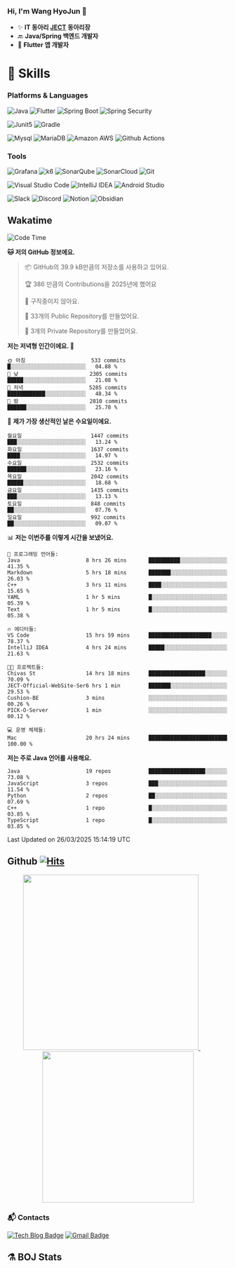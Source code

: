 ### Hi, I'm Wang HyoJun 👋
- ✨ **IT 동아리 [JECT](https://github.com/JECT-Study) 동아리장** </br>
- 🔙 **Java/Spring 백엔드 개발자** </br>
- 📲 **Flutter 앱 개발자** </br>

# 💪 Skills
### Platforms & Languages
![Java](https://img.shields.io/badge/Java-007396.svg?&style=for-the-badge&logo=Java&logoColor=white)
![Flutter](https://img.shields.io/badge/Flutter-02569B.svg?&style=for-the-badge&logo=flutter&logoColor=white)
![Spring Boot](https://img.shields.io/badge/springboot-6DB33F?style=for-the-badge&logo=springboot&logoColor=white)
![Spring Security](https://img.shields.io/badge/spring_security-6DB33F?style=for-the-badge&logo=springsecurity&logoColor=white)


![Junit5](https://img.shields.io/badge/Junit5-25A162?style=for-the-badge&logo=junit5&logoColor=white)
![Gradle](https://img.shields.io/badge/gradle-02303A?style=for-the-badge&logo=gradle&logoColor=white)

![Mysql](https://img.shields.io/badge/mysql-4479A1?style=for-the-badge&logo=mysql&logoColor=white)
![MariaDB](https://img.shields.io/badge/mariaDB-003545?style=for-the-badge&logo=mariaDB&logoColor=white)
![Amazon AWS](https://img.shields.io/badge/AWS-232F3E?style=for-the-badge&logo=amazonwebservices&logoColor=white)
![Github Actions](https://img.shields.io/badge/github_actions-2088FF?style=for-the-badge&logo=githubactions&logoColor=white)

### Tools
![Grafana](https://img.shields.io/badge/Grafana-F46800?style=for-the-badge&logo=grafana&logoColor=white)
![k6](https://img.shields.io/badge/k6-7D64FF?style=for-the-badge&logo=k6&logoColor=white)
![SonarQube](https://img.shields.io/badge/SonarQube-4E9BCD?style=for-the-badge&logo=sonarqube&logoColor=white)
![SonarCloud](https://img.shields.io/badge/SonarCloud-F3702A?style=for-the-badge&logo=sonarcloud&logoColor=white)
![Git](https://img.shields.io/badge/Git-F05032.svg?&style=for-the-badge&logo=Git&logoColor=white)

![Visual Studio Code](https://img.shields.io/badge/Visual%20Studio%20Code-007ACC.svg?&style=for-the-badge&logo=Visual%20Studio%20Code&logoColor=white)
![IntelliJ IDEA](https://img.shields.io/badge/IntelliJ%20IDEA-000000.svg?&style=for-the-badge&logo=IntelliJ%20IDEA&logoColor=white)
![Android Studio](https://img.shields.io/badge/Android_Studio-3DDC84?&style=for-the-badge&logo=androidstudio&logoColor=white)

![Slack](https://img.shields.io/badge/Slack-4A154B?style=for-the-badge&logo=slack&logoColor=white)
![Discord](https://img.shields.io/badge/Discord-5865F2?style=for-the-badge&logo=discord&logoColor=white)
![Notion](https://img.shields.io/badge/Notion-000000.svg?&style=for-the-badge&logo=Notion&logoColor=white)
![Obsidian](https://img.shields.io/badge/Obsidian-7C3AED.svg?&style=for-the-badge&logo=Obsidian&logoColor=white)
</br>

## Wakatime
<!--START_SECTION:waka-->
![Code Time](http://img.shields.io/badge/Code%20Time-534%20hrs%2017%20mins-blue)

**🐱 저의 GitHub 정보에요.** 

> 📦 GitHub의 39.9 kB만큼의 저장소를 사용하고 있어요. 
 > 
> 🏆 386 만큼의 Contributions을 2025년에 했어요
 > 
> 🚫 구직중이지 않아요.
 > 
> 📜 33개의 Public Repository를 만들었어요. 
 > 
> 🔑 3개의 Private Repository를 만들었어요. 
 > 
**저는 저녁형 인간이에요. 🦉** 

```text
🌞 아침                     533 commits         █░░░░░░░░░░░░░░░░░░░░░░░░   04.88 % 
🌆 낮　                     2305 commits        █████░░░░░░░░░░░░░░░░░░░░   21.08 % 
🌃 저녁                     5285 commits        ████████████░░░░░░░░░░░░░   48.34 % 
🌙 밤　                     2810 commits        ██████░░░░░░░░░░░░░░░░░░░   25.70 % 
```
📅 **제가 가장 생산적인 날은 수요일이에요.** 

```text
월요일                      1447 commits        ███░░░░░░░░░░░░░░░░░░░░░░   13.24 % 
화요일                      1637 commits        ████░░░░░░░░░░░░░░░░░░░░░   14.97 % 
수요일                      2532 commits        ██████░░░░░░░░░░░░░░░░░░░   23.16 % 
목요일                      2042 commits        █████░░░░░░░░░░░░░░░░░░░░   18.68 % 
금요일                      1435 commits        ███░░░░░░░░░░░░░░░░░░░░░░   13.13 % 
토요일                      848 commits         ██░░░░░░░░░░░░░░░░░░░░░░░   07.76 % 
일요일                      992 commits         ██░░░░░░░░░░░░░░░░░░░░░░░   09.07 % 
```


📊 **저는 이번주를 이렇게 시간을 보냈어요.** 

```text
💬 프로그래밍 언어들: 
Java                     8 hrs 26 mins       ██████████░░░░░░░░░░░░░░░   41.35 % 
Markdown                 5 hrs 18 mins       ███████░░░░░░░░░░░░░░░░░░   26.03 % 
C++                      3 hrs 11 mins       ████░░░░░░░░░░░░░░░░░░░░░   15.65 % 
YAML                     1 hr 5 mins         █░░░░░░░░░░░░░░░░░░░░░░░░   05.39 % 
Text                     1 hr 5 mins         █░░░░░░░░░░░░░░░░░░░░░░░░   05.38 % 

🔥 에디터들: 
VS Code                  15 hrs 59 mins      ████████████████████░░░░░   78.37 % 
IntelliJ IDEA            4 hrs 24 mins       █████░░░░░░░░░░░░░░░░░░░░   21.63 % 

🐱‍💻 프로젝트들: 
Chivas St                14 hrs 18 mins      ██████████████████░░░░░░░   70.09 % 
JECT-Official-WebSite-Ser6 hrs 1 min         ███████░░░░░░░░░░░░░░░░░░   29.53 % 
Cushion-BE               3 mins              ░░░░░░░░░░░░░░░░░░░░░░░░░   00.26 % 
PICK-O-Server            1 min               ░░░░░░░░░░░░░░░░░░░░░░░░░   00.12 % 

💻 운영 체제들: 
Mac                      20 hrs 24 mins      █████████████████████████   100.00 % 
```

**저는 주로 Java 언어를 사용해요.** 

```text
Java                     19 repos            ██████████████████░░░░░░░   73.08 % 
JavaScript               3 repos             ███░░░░░░░░░░░░░░░░░░░░░░   11.54 % 
Python                   2 repos             ██░░░░░░░░░░░░░░░░░░░░░░░   07.69 % 
C++                      1 repo              █░░░░░░░░░░░░░░░░░░░░░░░░   03.85 % 
TypeScript               1 repo              █░░░░░░░░░░░░░░░░░░░░░░░░   03.85 % 
```




 Last Updated on 26/03/2025 15:14:19 UTC
<!--END_SECTION:waka-->

## Github [![Hits](https://hits.seeyoufarm.com/api/count/incr/badge.svg?url=https%3A%2F%2Fgithub.com%2Fgywns0417%2Fhit-counter&count_bg=%239AEB68&title_bg=%23B1D1F7&icon=&icon_color=%23E7E7E7&title=hits&edge_flat=false)](https://hits.seeyoufarm.com)

<p align="center">
  <a href="https://github.com/gywns0417">
    <img src="https://github-readme-stats.vercel.app/api?username=gywns0417&show_icons=true&theme=catppuccin_latte" width="400" style="max-width:100%;" />
  </a>
  &nbsp;
  &nbsp;
  &nbsp;
  &nbsp;
  <a href="https://github.com/gywns0417">
    <img src="https://github-readme-stats.vercel.app/api/top-langs/?username=gywns0417&layout=compact&show_icons=true&show_owner=true&theme=nord" width="345" style="max-width:100%;"/>
  </a>
</p>


### :mailbox_with_mail: Contacts
[![Tech Blog Badge](http://img.shields.io/badge/-Tech%20blog-black?style=flat-square&logo=github&link=https://king-dev.tistory.com/)](https://king.tistory.com/)
[![Gmail Badge](https://img.shields.io/badge/Gmail-d14836?style=flat-square&logo=Gmail&logoColor=white&link=mailto:gywns0417@gmail.com)](mailto:gywns0417@gmail.com)

## ⚗️ BOJ Stats

<!--[![Solved.ac Profile](http://mazassumnida.wtf/api/v2/generate_badge?boj=gywns0417)](https://solved.ac/gywns0417/)

